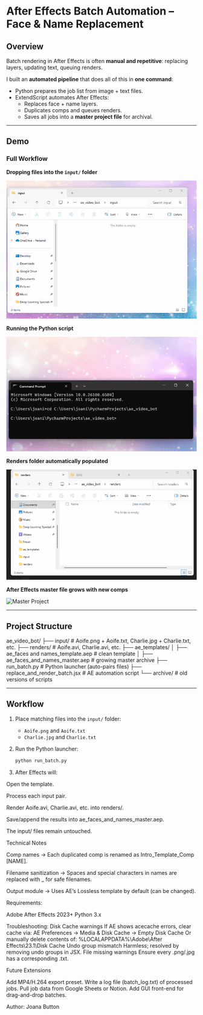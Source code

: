 # After Effects Batch Automation – Face & Name Replacement

## Overview

Batch rendering in After Effects is often **manual and repetitive**: replacing layers, updating text, queuing renders.

I built an **automated pipeline** that does all of this in **one command**:

- Python prepares the job list from image + text files.
- ExtendScript automates After Effects:
  - Replaces face + name layers.
  - Duplicates comps and queues renders.
  - Saves all jobs into a **master project file** for archival.

---

## Demo

### Full Workflow

**Dropping files into the `input/` folder**

![Input Folder](demos/input_folder.gif)

**Running the Python script**

![CMD Run](demos/cmd.gif)

**Renders folder automatically populated**

![Renders](demos/renders.gif)

**After Effects master file grows with new comps**

![Master Project](demos/new_ae_file.gif)

---

## Project Structure

ae_video_bot/
├── input/ # Aoife.png + Aoife.txt, Charlie.jpg + Charlie.txt, etc.
├── renders/ # Aoife.avi, Charlie.avi, etc.
├── ae_templates/
│ ├── ae_faces and names_template.aep # clean template
│ ├── ae_faces_and_names_master.aep # growing master archive
├── run_batch.py # Python launcher (auto-pairs files)
├── replace_and_render_batch.jsx # AE automation script
└── archive/ # old versions of scripts


---

## Workflow

1. Place matching files into the `input/` folder:  
   - `Aoife.png` and `Aoife.txt`  
   - `Charlie.jpg` and `Charlie.txt`

2. Run the Python launcher:
   ```bash
   python run_batch.py

3. After Effects will:

Open the template.

Process each input pair.

Render Aoife.avi, Charlie.avi, etc. into renders/.

Save/append the results into ae_faces_and_names_master.aep.

The input/ files remain untouched.

Technical Notes

Comp names → Each duplicated comp is renamed as Intro_Template_Comp [NAME].

Filename sanitization → Spaces and special characters in names are replaced with _ for safe filenames.

Output module → Uses AE’s Lossless template by default (can be changed).

Requirements:

Adobe After Effects 2023+
Python 3.x

Troubleshooting:
Disk Cache warnings
If AE shows acecache errors, clear cache via:
AE Preferences → Media & Disk Cache → Empty Disk Cache
Or manually delete contents of: %LOCALAPPDATA%\Adobe\After Effects\23.1\Disk Cache
Undo group mismatch
Harmless; resolved by removing undo groups in JSX.
File missing warnings
Ensure every .png/.jpg has a corresponding .txt.

Future Extensions

Add MP4/H.264 export preset.
Write a log file (batch_log.txt) of processed jobs.
Pull job data from Google Sheets or Notion.
Add GUI front-end for drag-and-drop batches.

Author: Joana Button
